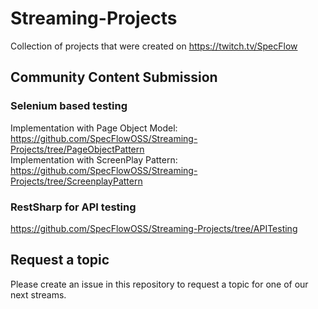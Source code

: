 # Streaming-Projects

Collection of projects that were created on <https://twitch.tv/SpecFlow>

## Community Content Submission

### Selenium based testing

Implementation with Page Object Model: <https://github.com/SpecFlowOSS/Streaming-Projects/tree/PageObjectPattern>  
Implementation with ScreenPlay Pattern: <https://github.com/SpecFlowOSS/Streaming-Projects/tree/ScreenplayPattern>

### RestSharp for API testing

<https://github.com/SpecFlowOSS/Streaming-Projects/tree/APITesting>

## Request a topic

Please create an issue in this repository to request a topic for one of our next streams.
